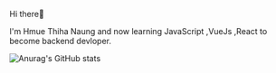 Hi there👋

I'm Hmue Thiha Naung and now learning JavaScript ,VueJs ,React to become backend devloper. 

![Anurag's GitHub stats](https://github-readme-stats.vercel.app/api?username=anuraghazra&show_icons=true&theme=radical)




